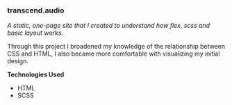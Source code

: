 ### transcend.audio

*A static, one-page site that I created to understand how flex, scss and basic layout works.*

Through this project I broadened my knowledge of the relationship between CSS and HTML, I also became more comfortable with visualizing my initial design.

**Technologies Used**

- HTML
- SCSS





